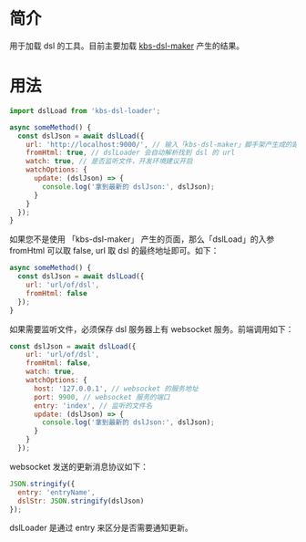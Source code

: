 # 简介

用于加载 dsl 的工具。目前主要加载 [kbs-dsl-maker](https://github.com/leeenx/kbs-dsl-maker) 产生的结果。

# 用法

```javascript
import dslLoad from 'kbs-dsl-loader';

async someMethod() {
  const dslJson = await dslLoad({
    url: 'http://localhost:9000/', // 输入「kbs-dsl-maker」脚手架产生成的路由
    fromHtml: true, // dslLoader 会自动解析找到 dsl 的 url
    watch: true, // 是否监听文件，开发环境建议开启
    watchOptions: {
      update: (dslJson) => {
        console.log('拿到最新的 dslJson:', dslJson);
      }
    }
  });
}
```

如果您不是使用 「kbs-dsl-maker」 产生的页面，那么「dslLoad」的入参 fromHtml 可以取 false, url 取 dsl 的最终地址即可。如下：
```javascript
async someMethod() {
  const dslJson = await dslLoad({
    url: 'url/of/dsl',
    fromHtml: false
  });
}
```
如果需要监听文件，必须保存 dsl 服务器上有 websocket 服务。前端调用如下：

```javascript
const dslJson = await dslLoad({
    url: 'url/of/dsl',
    fromHtml: false,
    watch: true,
    watchOptions: {
      host: '127.0.0.1', // websocket 的服务地址
      port: 9900, // websocket 服务的端口
      entry: 'index', // 监听的文件名
      update: (dslJson) => {
        console.log('拿到最新的 dslJson:', dslJson);
      }
    }
  });

```

websocket 发送的更新消息协议如下：

```javascript
JSON.stringify({
  entry: 'entryName',
  dslStr: JSON.stringify(dslJson)
});
```

dslLoader 是通过 entry 来区分是否需要通知更新。
